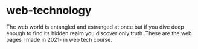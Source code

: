 # web-technology
The web world is entangled and estranged at once but if you dive deep enough to find its hidden realm you discover only truth .These are the web pages I made in 2021- in web tech course.
